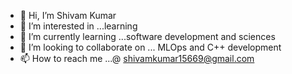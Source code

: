 - 👋 Hi, I’m Shivam Kumar
- 👀 I’m interested in ...learning 
- 🌱 I’m currently learning ...software development and sciences 
- 💞️ I’m looking to collaborate on ... MLOps and C++ development 
- 📫 How to reach me ...@ shivamkumar15669@gmail.com

<!---
shivam15668/shivam15668 is a ✨ special ✨ repository because its `README.md` (this file) appears on your GitHub profile.
You can click the Preview link to take a look at your changes.
--->
